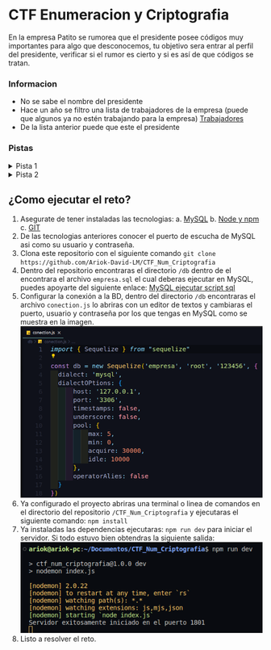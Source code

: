 # CTF Enumeracion y Criptografia
En la empresa Patito se rumorea que el presidente posee códigos muy importantes para algo que desconocemos, tu objetivo sera entrar al perfil del presidente, verificar si el rumor es cierto y si es así de que códigos se tratan.
### Informacion

 - No se sabe el nombre del presidente
 - Hace un año se filtro una lista de trabajadores de la empresa (puede que algunos ya no estén trabajando para la empresa) [Trabajadores](trabajadores.txt) 
 - De la lista anterior puede que este el presidente
### Pistas
<details>
  <summary>Pista 1</summary>
  La estructura de los correos es nombre@organizacion.mx
</details>
<details>
  <summary>Pista 2</summary>
  Al verificar un correo intenta verificar las respuestas del servidor tal vez te encuentres con una sorpresa.
</details>

## ¿Como ejecutar el reto?
1. Asegurate de tener instaladas las tecnologias:
	a. [MySQL](https://www.mysql.com/downloads/)
	b. [Node y npm](https://nodejs.org/en)
	c. [GIT](https://git-scm.com/downloads)
2. De las tecnologias anteriores conocer el puerto de escucha de MySQL asi como su usuario y contraseña.
3. Clona este repositorio con el siguiente comando `git clone https://github.com/Ariok-David-LM/CTF_Num_Criptografia` 
4. Dentro del repositorio encontraras el directorio `/db` dentro de el encontrara el archivo `empresa.sql` el cual deberas ejecutar en MySQL, puedes apoyarte del siguiente enlace: [MySQL ejecutar script sql](https://www.librebyte.net/base-de-datos/mysql-ejecutar-script-sql/)
5. Configurar la conexión a la BD, dentro del directorio `/db` encontraras el archivo `conection.js` lo abriras con un editor de textos y cambiaras el puerto, usuario y contraseña por los que tengas en MySQL como se muestra en la imagen.
![](/images/img1.png)
6. Ya configurado el proyecto abriras una terminal o linea de comandos en el directorio del repositorio `/CTF_Num_Criptografia` y ejecutaras el siguiente comando: `npm install`
7. Ya instaladas las dependencias ejecutaras: `npm run dev` para iniciar el servidor. Si todo estuvo bien obtendras la siguiente salida: 
![](/images/img2.png)
8. Listo a resolver el reto.